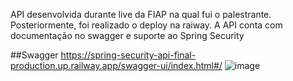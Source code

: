 API desenvolvida durante live da FIAP na qual fui o palestrante. Posteriormente, foi realizado o deploy na raiway.
A API conta com documentação no swagger e suporte ao Spring Security

##Swagger
https://spring-security-api-final-production.up.railway.app/swagger-ui/index.html#/
![image](https://github.com/Rafa-Moura/spring-security-api-final/assets/55858052/81ea2cdb-a9cd-4f30-83cf-d791009422fb)
